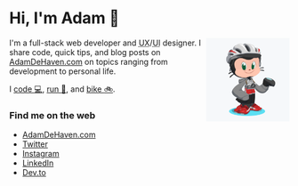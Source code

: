 # Hi, I'm Adam 👋

<img align="right" width="150" height="150" src="https://github.com/adamdehaven/adamdehaven/blob/master/adam-octocat.png" alt="Octocat avatar">

I'm a full-stack web developer and <abbr title="User Experience">UX</abbr>/<abbr title="User Interface">UI</abbr> designer. I share code, quick tips, and blog posts on [AdamDeHaven.com](https://www.adamdehaven.com/) on topics ranging from development to personal life.

I [code :computer:](https://github.com/adamdehaven), [run :runner:](https://www.strava.com/athletes/adamdehaven), and  [bike :bike:](https://www.strava.com/athletes/adamdehaven).

### Find me on the web

- [AdamDeHaven.com](https://www.adamdehaven.com/)
- [Twitter](https://twitter.com/adamdehaven)
- [Instagram](https://instagram.com/adamdehaven)
- [LinkedIn](https://linkedin.com/in/adamdehaven)
- [Dev.to](https://dev.to/adamdehaven)
